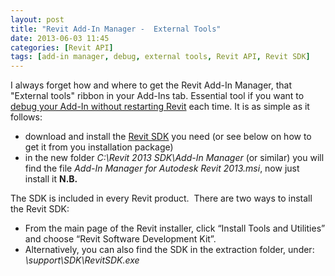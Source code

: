 ```yaml
---
layout: post
title: "Revit Add-In Manager -  External Tools"
date: 2013-06-03 11:45
categories: [Revit API]
tags: [add-in manager, debug, external tools, Revit API, Revit SDK]
---
```

I always forget how and where to get the Revit Add-In Manager, that "External tools" ribbon in your Add-Ins tab. Essential tool if you want to [debug your Add-In without restarting Revit](http://thebuildingcoder.typepad.com/blog/2011/05/debugging-an-add-in-without-restarting-revit.html) each time. It is as simple as it follows:

*   <span style="line-height: 13px;">download and install the [Revit SDK](http://usa.autodesk.com/adsk/servlet/index?siteID=123112&id=2484975) you need (or see below on how to get it from you installation package)</span>
*   in the new folder *C:\Revit 2013 SDK\Add-In Manager* (or similar) you will find the file *Add-In Manager for Autodesk Revit 2013.msi*, now just install it
**N.B.**

The SDK is included in every Revit product.  There are two ways to install the Revit SDK:

*   From the main page of the Revit installer, click “Install Tools and Utilities” and choose “Revit Software Development Kit”.
*   Alternatively, you can also find the SDK in the extraction folder, under: *<extraction folder>\support\SDK\RevitSDK.exe*
